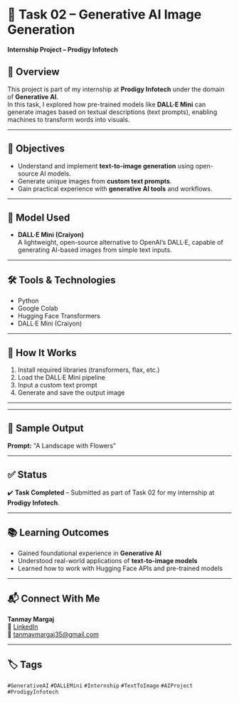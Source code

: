 # 🎨 Task 02 – Generative AI Image Generation  
**Internship Project – Prodigy Infotech**

## 📌 Overview
This project is part of my internship at **Prodigy Infotech** under the domain of **Generative AI**.  
In this task, I explored how pre-trained models like **DALL·E Mini** can generate images based on textual descriptions (text prompts), enabling machines to transform words into visuals.

---

## 🎯 Objectives
- Understand and implement **text-to-image generation** using open-source AI models.
- Generate unique images from **custom text prompts**.
- Gain practical experience with **generative AI tools** and workflows.

---

## 🧠 Model Used
- **DALL·E Mini (Craiyon)**  
  A lightweight, open-source alternative to OpenAI’s DALL·E, capable of generating AI-based images from simple text inputs.

---

## 🛠️ Tools & Technologies
- Python  
- Google Colab  
- Hugging Face Transformers  
- DALL·E Mini (Craiyon)

---

## 🚀 How It Works
1. Install required libraries (transformers, flax, etc.)
2. Load the DALL·E Mini pipeline
3. Input a custom text prompt
4. Generate and save the output image

---


---

## 📸 Sample Output

**Prompt:** "A Landscape with Flowers"

---

## ✅ Status
✔️ **Task Completed** – Submitted as part of Task 02 for my internship at **Prodigy Infotech**.

---

## 📚 Learning Outcomes
- Gained foundational experience in **Generative AI**
- Understood real-world applications of **text-to-image models**
- Learned how to work with Hugging Face APIs and pre-trained models

---

## 📬 Connect With Me
**Tanmay Margaj**  
🔗 [LinkedIn](www.linkedin.com/in/tanmay-margaj-5598542bb)   
📧 tanmaymargaj35@gmail.com 

---

## 🏷️ Tags
`#GenerativeAI` `#DALLEMini` `#Internship` `#TextToImage` `#AIProject` `#ProdigyInfotech`

